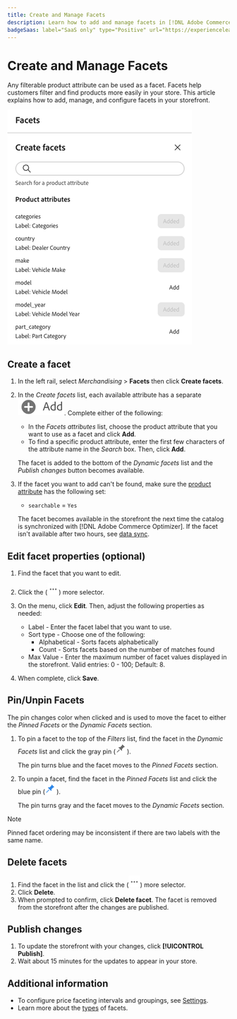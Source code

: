 ```yaml
---
title: Create and Manage Facets
description: Learn how to add and manage facets in [!DNL Adobe Commerce Optimizer].
badgeSaas: label="SaaS only" type="Positive" url="https://experienceleague.adobe.com/en/docs/commerce/user-guides/product-solutions" tooltip="Applies to Adobe Commerce as a Cloud Service and Adobe Commerce Optimizer projects only (Adobe-managed SaaS infrastructure)."
---
```

# Create and Manage Facets

Any filterable product attribute can be used as a facet. Facets help customers filter and find products more easily in your store. This article explains how to add, manage, and configure facets in your storefront.

![Create a Facet](../../assets/create-facet.png)

## Create a facet

1. In the left rail, select _Merchandising_ > **Facets** then click **Create facets**.
1. In the *Create facets* list, each available attribute has a separate ![Add button](../../assets/btn-add.png). Complete either of the following:

     - In the *Facets attributes* list, choose the product attribute that you want to use as a facet and click **Add**.
     - To find a specific product attribute, enter the first few characters of the attribute name in the *Search* box. Then, click **Add**.
     
     The facet is added to the bottom of the *Dynamic facets* list and the *Publish changes* button becomes available.

1. If the facet you want to add can't be found, make sure the [product attribute](https://developer-stage.adobe.com/commerce/services/composable-catalog/data-ingestion/api-reference/#operation/createProductMetadata) has the following set:

     - `searchable` = `Yes`

   The facet becomes available in the storefront the next time the catalog is synchronized with [!DNL Adobe Commerce Optimizer]. If the facet isn't available after two hours, see [data sync](../../setup/data-sync.md).

## Edit facet properties (optional)

1. Find the facet that you want to edit.
1. Click the (![More selector](../../assets/btn-more.png)) more selector.
1. On the menu, click **Edit**. Then, adjust the following properties as needed:

     - Label - Enter the facet label that you want to use.
     - Sort type - Choose one of the following:
       - Alphabetical - Sorts facets alphabetically
       - Count - Sorts facets based on the number of matches found
     - Max Value - Enter the maximum number of facet values displayed in the storefront. Valid entries: 0 - 100; Default: 8.

1. When complete, click **Save**.

## Pin/Unpin Facets

The pin changes color when clicked and is used to move the facet to either the *Pinned Facets* or the *Dynamic Facets* section.

1. To pin a facet to the top of the *Filters* list, find the facet in the *Dynamic Facets* list and click the gray pin (![Pin selector](../../assets/btn-pin-gray.png)).

   The pin turns blue and the facet moves to the *Pinned Facets* section.

1. To unpin a facet, find the facet in the *Pinned Facets* list and click the blue pin (![Pin selector](../../assets/btn-pin-blue.png)).

   The pin turns gray and the facet moves to the *Dynamic Facets* section.

>[!NOTE]
>
>Pinned facet ordering may be inconsistent if there are two labels with the same name.

## Delete facets

1. Find the facet in the list and click the (![More selector](../../assets/btn-more.png)) more selector.
1. Click **Delete**.
1. When prompted to confirm, click **Delete facet**.
   The facet is removed from the storefront after the changes are published.

## Publish changes

1. To update the storefront with your changes, click **[!UICONTROL Publish]**.
1. Wait about 15 minutes for the updates to appear in your store.

## Additional information

- To configure price faceting intervals and groupings, see [Settings](../../settings.md).
- Learn more about the [types](type.md) of facets.
